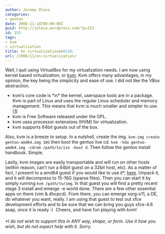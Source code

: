 ```yaml
---
author: Jeremy Olexa
categories:
- gentoo
date: 2008-11-14T00:00:00Z
guid: http://jolexa.wordpress.com/?p=153
id: 153
tags:
- kvm
- virtualization
title: On virtualization&#8230;
url: /2008/11/on-virtualization/
---
```


Well, I quit using VirtualBox for my virtualization needs. I am now using kernel based virtualization, or [kvm][1]. Kvm offers many advantages, in my opinion, the key being the simplicity and ease of use. I did not like the VBox abstraction.

  * kvm&#8217;s core code is \*in\* the kernel, userspace tools are in a package. Kvm is part of Linux and uses the regular Linux scheduler and memory management. This means that kvm is much smaller and simpler to use. [[1][2]]
  * kvm is Free Software released under the GPL.
  * kvm uses processor extensions (HVM) for virtualization.
  * kvm supports 64bit guests out of the box.

Also, kvm is a breeze to setup. In a nutshell, create the img. `kvm-img create gentoo-amd64.img 10G` then boot the gentoo live cd. `kvm -hda gentoo-amd64.img -cdrom /path/to/iso -boot d`. Then follow the gentoo install handbook. Simple.

Lastly, kvm images are easily transportable and will run on other hosts (within reason, can&#8217;t run a 64bit guest on a 32bit host, etc). As a matter of fact, I present to a amd64 guest if you would like to use it*, [here][3]. Unpack it, and it will decompress to 15-16G (sparse files). Then you can start it by simply running `kvm /path/to/img`. In that guest you will find a pretty recent stage 3 install and emerge -e world done. There are a few other essential apps on there (vim & dhcpcd). From there, you can emerge xorg-x11, a DE, do whatever you want, really. I am using that guest to test out xfce development efforts and to be sure that we can bring you guys xfce-4.6 asap, once it is ready <img src="http://blog.jolexa.net/wp-includes/images/smilies/simple-smile.png" alt=":)" class="wp-smiley" style="height: 1em; max-height: 1em;" /> Cheers, and have fun playing with kvm!

###### *I do not wish to support this in ANY way, shape, or form. Use it how you wish, but do not expect help with it. Sorry.

 [1]: http://kvm.qumranet.com/kvmwiki
 [2]: http://kvm.qumranet.com/kvmwiki/FAQ#head-7fc0bdcb32a3280f74bc0436f0528a4f4a3539bb
 [3]: http://tinderbox.dev.gentoo.org/virtualization/amd64/